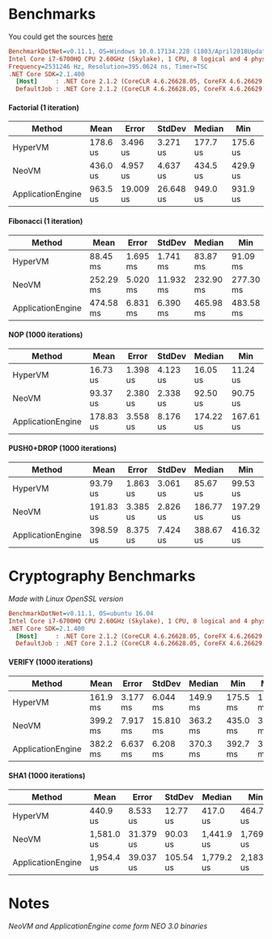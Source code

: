 # Benchmarks

You could get the sources [here](https://github.com/CityOfZion/neo-hypervm/tree/development/tests/Neo.HyperVM.Benchmarks/Benchmarks)

``` ini
BenchmarkDotNet=v0.11.1, OS=Windows 10.0.17134.228 (1803/April2018Update/Redstone4)
Intel Core i7-6700HQ CPU 2.60GHz (Skylake), 1 CPU, 8 logical and 4 physical cores
Frequency=2531246 Hz, Resolution=395.0624 ns, Timer=TSC
.NET Core SDK=2.1.400
  [Host]     : .NET Core 2.1.2 (CoreCLR 4.6.26628.05, CoreFX 4.6.26629.01), 64bit RyuJIT
  DefaultJob : .NET Core 2.1.2 (CoreCLR 4.6.26628.05, CoreFX 4.6.26629.01), 64bit RyuJIT
```

#### Factorial (1 iteration)

<table>
<thead>
<tr><th>Method</th><th>Mean</th><th>Error</th><th>StdDev</th><th>Median</th><th>Min</th><th> Max</th><th>Rank</th></tr>
</thead>
<tbody>

<tr><td>HyperVM</td><td>178.6 us</td><td>3.496 us</td><td>3.271 us</td><td>177.7 us</td><td>175.6 us</td><td>188.9 us</td><td>1</td>
</tr><tr><td>NeoVM</td><td>436.0 us</td><td>4.957 us</td><td>4.637 us</td><td>434.5 us</td><td>429.9 us</td><td>442.8 us</td><td>2</td>
</tr><tr><td>ApplicationEngine</td><td>963.5 us</td><td>19.009 us</td><td>26.648 us</td><td>949.0 us</td><td>931.9 us</td><td>1,023.3 us</td><td>3</td>
</tr>

</tbody></table>

#### Fibonacci (1 iteration)

<table>
<thead>
<tr><th>Method</th><th>Mean</th><th>Error</th><th>StdDev</th><th>Median</th><th>Min</th><th> Max</th><th>Rank</th></tr>
</thead>
<tbody>

<tr><td>HyperVM</td><td>88.45 ms</td><td>1.695 ms</td><td>1.741 ms</td><td>83.87 ms</td><td>91.09 ms</td><td>88.78 ms</td><td>1</td>
</tr><tr><td>NeoVM</td><td>252.29 ms</td><td>5.020 ms</td><td>11.932 ms</td><td>232.90 ms</td><td>277.30 ms</td><td>252.74 ms</td><td>2</td>
</tr><tr><td>ApplicationEngine</td><td>474.58 ms</td><td>6.831 ms</td><td>6.390 ms</td><td>465.98 ms</td><td>483.58 ms</td><td>474.88 ms</td><td>3</td>
</tr>

</tbody></table>

#### NOP (1000 iterations)

<table>
<thead>
<tr><th>Method</th><th>Mean</th><th>Error</th><th>StdDev</th><th>Median</th><th>Min</th><th> Max</th><th>Rank</th></tr>
</thead>
<tbody>

<tr><td>HyperVM</td><td>16.73 us</td><td>1.398 us</td><td>4.123 us</td><td>16.05 us</td><td>11.24 us</td><td>24.85 us</td><td>1</td>
</tr><tr><td>NeoVM</td><td>93.37 us</td><td>2.380 us</td><td>2.338 us</td><td>92.50 us</td><td>90.75 us</td><td>98.58 us</td><td>2</td>
</tr><tr><td>ApplicationEngine</td><td>178.83 us</td><td>3.558 us</td><td>8.176 us</td><td>174.22 us</td><td>167.61 us</td><td>195.04 us</td><td>3</td>
</tr>

</tbody></table>

#### PUSH0+DROP (1000 iterations)

<table>
<thead>
<tr><th>Method</th><th>Mean</th><th>Error</th><th>StdDev</th><th>Median</th><th>Min</th><th> Max</th><th>Rank</th></tr>
</thead>
<tbody>

<tr><td>HyperVM</td><td>93.79 us</td><td>1.863 us</td><td>3.061 us</td><td>85.67 us</td><td>99.53 us</td><td>93.77 us</td><td>1</td>
</tr><tr><td>NeoVM</td><td>191.83 us</td><td>3.385 us</td><td>2.826 us</td><td>186.77 us</td><td>197.29 us</td><td>191.87 us</td><td>2</td>
</tr><tr><td>ApplicationEngine</td><td>398.59 us</td><td>8.375 us</td><td>7.424 us</td><td>388.67 us</td><td>416.32 us</td><td>396.74 us</td><td>3</td>
</tr>

</tbody></table>


# Cryptography Benchmarks

*Made with Linux OpenSSL version*

``` ini
BenchmarkDotNet=v0.11.1, OS=ubuntu 16.04
Intel Core i7-6700HQ CPU 2.60GHz (Skylake), 1 CPU, 8 logical and 4 physical cores
.NET Core SDK=2.1.400
  [Host]     : .NET Core 2.1.2 (CoreCLR 4.6.26628.05, CoreFX 4.6.26629.01), 64bit RyuJIT
  DefaultJob : .NET Core 2.1.2 (CoreCLR 4.6.26628.05, CoreFX 4.6.26629.01), 64bit RyuJIT
```

#### VERIFY (1000 iterations)

<table>
<thead>
<tr><th>Method</th><th>Mean</th><th>Error</th><th>StdDev</th><th>Median</th><th>Min</th><th> Max</th><th>Rank</th></tr>
</thead>
<tbody>
  
<tr><td>HyperVM</td><td>161.9 ms</td><td>3.177 ms</td><td>6.044 ms</td><td>149.9 ms</td><td>175.5 ms</td><td>162.9 ms</td><td>1</td>
</tr><tr><td>NeoVM</td><td>399.2 ms</td><td>7.917 ms</td><td>15.810 ms</td><td>363.2 ms</td><td>435.0 ms</td><td>398.2 ms</td><td>3</td>
</tr><tr><td>ApplicationEngine</td><td>382.2 ms</td><td>6.637 ms</td><td>6.208 ms</td><td>370.3 ms</td><td>392.7 ms</td><td>382.9 ms</td><td>2</td>
</tr>

</tbody></table>

#### SHA1 (1000 iterations)

<table>
<thead>
<tr><th>Method</th><th>Mean</th><th>Error</th><th>StdDev</th><th>Median</th><th>Min</th><th> Max</th><th>Rank</th></tr>
</thead>
<tbody>

<tr><td>HyperVM</td><td>440.9 us</td><td>8.533 us</td><td>12.77 us</td><td>417.0 us</td><td>464.7 us</td><td>443.0 us</td><td>1</td>
</tr><tr><td>NeoVM</td><td>1,581.0 us</td><td>31.379 us</td><td>90.03 us</td><td>1,441.9 us</td><td>1,769.1 us</td><td>1,583.8 us</td><td>2</td>
</tr><tr><td>ApplicationEngine</td><td>1,954.4 us</td><td>39.037 us</td><td>105.54 us</td><td>1,779.2 us</td><td>2,183.6 us</td><td>1,944.8 us</td><td>3</td>
</tr>

</tbody></table>

# Notes

*NeoVM and ApplicationEngine come form NEO 3.0 binaries*
